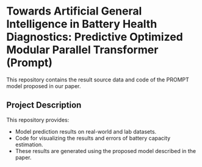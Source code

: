 # Towards Artificial General Intelligence in Battery Health Diagnostics: Predictive Optimized Modular Parallel Transformer (Prompt)
This repository contains the result source data and code of the PROMPT model proposed in our paper.
## Project Description

This repository provides:

- Model prediction results on real-world and lab datasets.
- Code for visualizing the results and errors of battery capacity estimation.
- These results are generated using the proposed model described in the paper.

